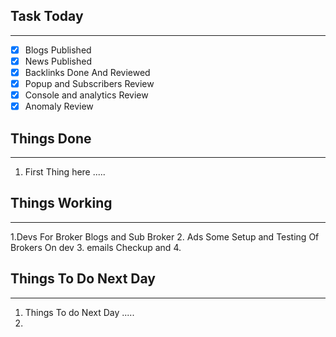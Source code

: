 
## Task Today
---
- [x] Blogs Published
- [x] News Published
- [x] Backlinks Done And Reviewed
- [x] Popup and Subscribers Review
- [x] Console and analytics Review 
- [x] Anomaly Review

## Things Done 
---
1.  First Thing here .....

## Things Working
---
1.Devs For Broker Blogs and Sub Broker
2.  Ads Some Setup and Testing Of Brokers On dev
3. emails Checkup and 
4. 

## Things To Do Next Day 
---
1.  Things To do Next Day .....
2. 




